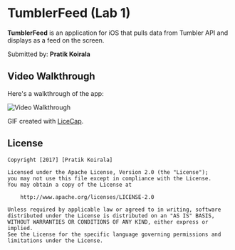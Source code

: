 # TumblerFeed (Lab 1)

**TumblerFeed** is an application for iOS that pulls data from Tumbler API and displays as a feed on the screen.

Submitted by: **Pratik Koirala**

## Video Walkthrough 

Here's a walkthrough of the app:

<img src='http://i.imgur.com/gQNb1WU.gif' title='Video Walkthrough' width='' alt='Video Walkthrough' />

GIF created with [LiceCap](http://www.cockos.com/licecap/).

## License

    Copyright [2017] [Pratik Koirala]

    Licensed under the Apache License, Version 2.0 (the "License");
    you may not use this file except in compliance with the License.
    You may obtain a copy of the License at

        http://www.apache.org/licenses/LICENSE-2.0

    Unless required by applicable law or agreed to in writing, software
    distributed under the License is distributed on an "AS IS" BASIS,
    WITHOUT WARRANTIES OR CONDITIONS OF ANY KIND, either express or implied.
    See the License for the specific language governing permissions and
    limitations under the License.
